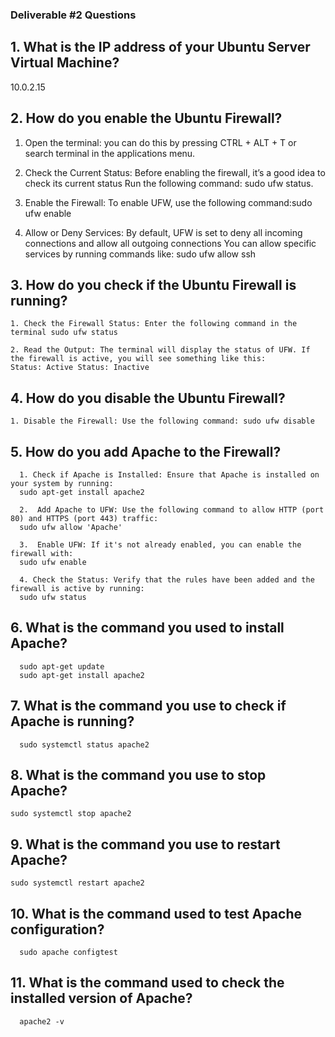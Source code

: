 ### Deliverable #2 Questions

## 1. What is the IP address of your Ubuntu Server Virtual Machine?
  10.0.2.15
  
## 2. How do you enable the Ubuntu Firewall?
  
  1. Open the terminal: you can do this by pressing CTRL + ALT + T or search terminal in the applications
  menu.

  2.  Check the Current Status: Before enabling the firewall, it’s a good idea to check its current status
  Run the following command: sudo ufw status.

  3. Enable the Firewall: To enable UFW, use the following command:sudo ufw enable
   
  4. Allow or Deny Services: By default, UFW is set to deny all incoming connections and allow all outgoing connections
  You can allow specific services by running commands like: sudo ufw allow ssh

## 3. How do you check if the Ubuntu Firewall is running?
    1. Check the Firewall Status: Enter the following command in the terminal sudo ufw status
   
    2. Read the Output: The terminal will display the status of UFW. If the firewall is active, you will see something like this:
    Status: Active Status: Inactive

## 4. How do you disable the Ubuntu Firewall?
    1. Disable the Firewall: Use the following command: sudo ufw disable

## 5. How do you add Apache to the Firewall?
  
      1. Check if Apache is Installed: Ensure that Apache is installed on your system by running:
      sudo apt-get install apache2

      2.  Add Apache to UFW: Use the following command to allow HTTP (port 80) and HTTPS (port 443) traffic:
      sudo ufw allow 'Apache'

      3.  Enable UFW: If it's not already enabled, you can enable the firewall with:
      sudo ufw enable

      4. Check the Status: Verify that the rules have been added and the firewall is active by running:
      sudo ufw status

## 6. What is the command you used to install Apache?
      sudo apt-get update
      sudo apt-get install apache2

## 7. What is the command you use to check if Apache is running?
      sudo systemctl status apache2

## 8. What is the command you use to stop Apache?
    sudo systemctl stop apache2

## 9. What is the command you use to restart Apache?
    sudo systemctl restart apache2

## 10. What is the command used to test Apache configuration?
      sudo apache configtest
            

## 11. What is the command used to check the installed version of Apache? 
      apache2 -v
